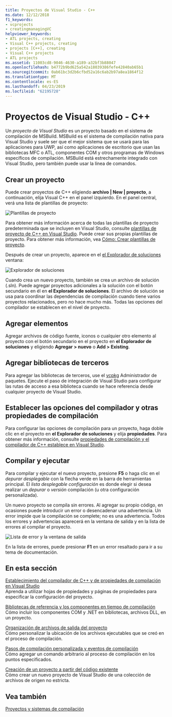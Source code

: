 ```yaml
---
title: Proyectos de Visual Studio - C++
ms.date: 12/12/2018
f1_keywords:
- vcprojects
- creatingmanagingVC
helpviewer_keywords:
- ATL projects, creating
- Visual C++ projects, creating
- projects [C++], creating
- Visual C++ projects
- ATL projects
ms.assetid: 11003cd8-9046-4630-a189-a32bf3b88047
ms.openlocfilehash: b4772b9bd625a542a18039386fefe42840ab65b1
ms.sourcegitcommit: 0ab61bc3d2b6cfbd52a16c6ab2b97a8ea1864f12
ms.translationtype: MT
ms.contentlocale: es-ES
ms.lasthandoff: 04/23/2019
ms.locfileid: "62195728"
---
```

# <a name="visual-studio-projects---c"></a>Proyectos de Visual Studio - C++

Un *proyecto de Visual Studio* es un proyecto basado en el sistema de compilación de MSBuild. MSBuild es el sistema de compilación nativa para Visual Studio y suele ser que el mejor sistema que se usará para las aplicaciones para UWP, así como aplicaciones de escritorio que usan las bibliotecas MFC o ATL, componentes COM y otros programas de Windows específicos de compilación. MSBuild está estrechamente integrado con Visual Studio, pero también puede usar la línea de comandos. 

## <a name="create-a-project"></a>Crear un proyecto

Puede crear proyectos de C++ eligiendo **archivo &#124; New &#124; proyecto**, a continuación, elija Visual C++ en el panel izquierdo. En el panel central, verá una lista de plantillas de proyecto: 

   ![Plantillas de proyecto](../overview/media/vs2017-new-project.png "Cuadro de diálogo Nuevo proyecto de Visual Studio 2017")

Para obtener más información acerca de todas las plantillas de proyecto predeterminada que se incluyen en Visual Studio, consulte [plantillas de proyecto de C++ en Visual Studio](reference/visual-cpp-project-types.md). Puede crear sus propias plantillas de proyecto. Para obtener más información, vea [Cómo: Crear plantillas de proyecto](/visualstudio/ide/how-to-create-project-templates).

Después de crear un proyecto, aparece en el [el Explorador de soluciones](/visualstudio/ide/solutions-and-projects-in-visual-studio) ventana:

   ![Explorador de soluciones](media/mathlibrary-solution-explorer-153.png)

Cuando crea un nuevo proyecto, también se crea un archivo de solución (.sln). Puede agregar proyectos adicionales a la solución con el botón secundario en él en **el Explorador de soluciones**. El archivo de solución se usa para coordinar las dependencias de compilación cuando tiene varios proyectos relacionados, pero no hace mucho más. Todas las opciones del compilador se establecen en el nivel de proyecto.

## <a name="add-items"></a>Agregar elementos

Agregar archivos de código fuente, iconos o cualquier otro elemento al proyecto con el botón secundario en el proyecto en **el Explorador de soluciones** y eligiendo **Agregar > nuevo** o **Add > Existing**.

## <a name="add-third-party-libraries"></a>Agregar bibliotecas de terceros

Para agregar las bibliotecas de terceros, use el [vcpkg](vcpkg.md) Administrador de paquetes. Ejecute el paso de integración de Visual Studio para configurar las rutas de acceso a esa biblioteca cuando se hace referencia desde cualquier proyecto de Visual Studio. 

## <a name="set-compiler-options-and-other-build-properties"></a>Establecer las opciones del compilador y otras propiedades de compilación

Para configurar las opciones de compilación para un proyecto, haga doble clic en el proyecto en **el Explorador de soluciones** y elija **propiedades**. Para obtener más información, consulte [propiedades de compilación y el compilador de C++ establece en Visual Studio](working-with-project-properties.md).

## <a name="compile-and-run"></a>Compilar y ejecutar

Para compilar y ejecutar el nuevo proyecto, presione **F5** o haga clic en el *depurar desplegable* con la flecha verde en la barra de herramientas principal. El *lista desplegable configuración* es donde elegir si desea realizar un *depurar* o *versión* compilación (u otra configuración personalizada).

Un nuevo proyecto se compila sin errores. Al agregar su propio código, en ocasiones puede introducir un error o desencadenar una advertencia. Un error impide que la compilación se complete; no es una advertencia. Todos los errores y advertencias aparecerá en la ventana de salida y en la lista de errores al compilar el proyecto. 

   ![Lista de error y la ventana de salida](../overview/media/vs2017-output-error-list.png)

En la lista de errores, puede presionar **F1** en un error resaltado para ir a su tema de documentación.

## <a name="in-this-section"></a>En esta sección

[Establecimiento del compilador de C++ y de propiedades de compilación en Visual Studio](working-with-project-properties.md)<br/>
Aprenda a utilizar hojas de propiedades y páginas de propiedades para especificar la configuración del proyecto.

[Bibliotecas de referencia y los componentes en tiempo de compilación](adding-references-in-visual-cpp-projects.md)<br/>
Cómo incluir los componentes COM y .NET en bibliotecas, archivos DLL, en un proyecto.
 
[Organización de archivos de salida del proyecto](how-to-organize-project-output-files-for-builds.md)<br/>
Cómo personalizar la ubicación de los archivos ejecutables que se creó en el proceso de compilación.

[Pasos de compilación personalizada y eventos de compilación](understanding-custom-build-steps-and-build-events.md)<br/>
Cómo agregar un comando arbitrario al proceso de compilación en los puntos especificados.

[Creación de un proyecto a partir del código existente](how-to-create-a-cpp-project-from-existing-code.md)<br/>
Cómo crear un nuevo proyecto de Visual Studio de una colección de archivos de origen no estricta.

## <a name="see-also"></a>Vea también

[Proyectos y sistemas de compilación](projects-and-build-systems-cpp.md)<br>
